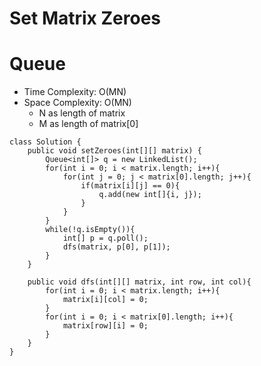 # Set Matrix Zeroes

# Queue

- Time Complexity: O(MN)
- Space Complexity: O(MN)
  - N as length of matrix
  - M as length of matrix[0]

```
class Solution {
    public void setZeroes(int[][] matrix) {
        Queue<int[]> q = new LinkedList();
        for(int i = 0; i < matrix.length; i++){
            for(int j = 0; j < matrix[0].length; j++){
                if(matrix[i][j] == 0){
                    q.add(new int[]{i, j});
                }
            }
        }
        while(!q.isEmpty()){
            int[] p = q.poll();
            dfs(matrix, p[0], p[1]);
        }
    }

    public void dfs(int[][] matrix, int row, int col){
        for(int i = 0; i < matrix.length; i++){
            matrix[i][col] = 0;
        }
        for(int i = 0; i < matrix[0].length; i++){
            matrix[row][i] = 0;
        }
    }
}
```
